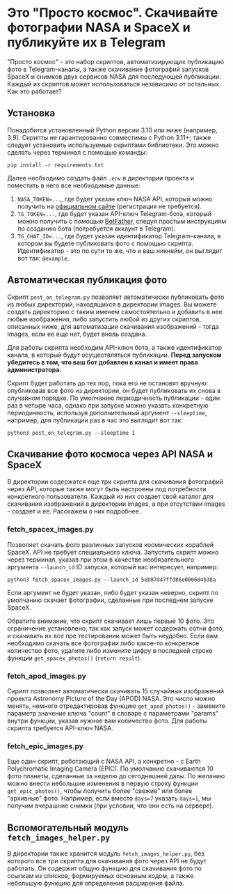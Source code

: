 # Это "Просто космос". Скачивайте фотографии NASA и SpaceX и публикуйте их в Telegram #

"Просто космос" - это набор скриптов, автоматизирующих публикацию фото в Telegram-каналы, а также скачивание фотографий запусков SpaceX и снимков двух сервисов NASA для последующей публикации. Каждый из скриптов может использоваться независимо от остальных. Как это работает?

## Установка ##

Понадобится установленный Python версии 3.10 или ниже (например, 3.9). Скрипты не гарантированно совместимы с Python 3.11+; также следует установить используемые скриптами библиотеки. Это можно сделать через терминал с помощью команды:

```shell
pip install -r requirements.txt
```

Далее необходимо создать файл `.env` в директории проекта и поместить в него все необходимые данные:
1) `NASA_TOKEN=...`, где будет указан ключ NASA API, который можно получить на [официальном сайте](https://api.nasa.gov) (регистрация не требуется).
2) `TG_TOKEN=...`, где будет указан API-ключ Telegram-бота, который можно получить с помощью [BotFather](https://telegram.me/BotFather), следуя простым инструкциям по созданию бота (потребуется аккаунт в Telegram).
3) `TG_CHAT_ID=...`, где будет указан идентификатор Telegram-канала, в котором вы будете публиковать фото с помощью скрипта. Идентификатор - это по сути то же, что и ваш никнейм, он выглядит вот так: `@example`. 

## Автоматическая публикация фото ##

Скрипт `post_on_telegram.py` позволяет автоматически публиковать фото из любых директорий, находящихся в директории images. Вы можете создать директорию с таким именем самостоятельно и добавить в нее любые изображения, либо запустить любой из других скриптов, описанных ниже, для автоматизации скачивания изображений - тогда images, если ее еще нет, будет вновь создана.

Для работы скрипта необходим API-ключ бота, а также идентификатор канала, в который будут осуществляться публикации. **Перед запуском убедитесь в том, что ваш бот добавлен в канал и имеет права администратора.**

Скрипт будет работать до тех пор, пока его не остановят вручную: опубликовав все фото из директории, он будет публиковать их снова в случайном порядке. По умолчанию периодичность публикации - один раз в четыре часа, однако при запуске можно указать конкретную периодичность, используя дополнительный аргумент `--sleeptime`, например, для публикации раз в час это выглядит вот так:

```shell
python3 post_on_telegram.py --sleeptime 1
```
## Скачивание фото космоса через API NASA и SpaceX ##

В директории содержатся еще три скрипта для скачивания фотографий через API, которые также могут быть настроены под потребности конкретного пользователя. Каждый из них создает свой каталог для скачивания изображений в директории images, а при отсутствии images - создает и ее. Расскажем о них подробнее.

### fetch_spacex_images.py ###

Позволяет скачать фото различных запусков космических кораблей SpaceX. API не требует специального ключа. Запустить скрипт можно через терминал, указав при этом в качестве необязательного аргумента `--launch_id` ID запуска, который вас интересует, например:

```shell
python3 fetch_spacex_images.py --launch_id 5eb87d47ffd86e000604b38a
```

Если аргумент не будет указан, либо будет указан неверно, скрипт по умолчанию скачает фотографии, сделанные при последнем запуске SpaceX.

Обратите внимание, что скрипт скачивает лишь первые 10 фото. Это ограничение установлено, так как запуск может содержать сотни фото, и скачивать их все пре тестировании может быть неудобно. Если вам необходимо скачать все фотографии либо какое-то конкретное количество фото, удалите либо измените цифру в последней строке функции `get_spacex_photos()` (`return result`).

### fetch_apod_images.py ###

Скрипт позволяет автоматически скачивать 15 случайных изображений проекта Astronomy Picture of the Day (APOD) NASA. Это число можно менять, немного отредактировав функцию `get_apod_photos()` - замените параметр значение ключа "count" в словаре с параметрами "params" внутри функции, указав нужное вам количество фото. Для работы скрипта требуется API-ключ NASA.

### fetch_epic_images.py ###

Еще один скрипт, работающий с NASA API, а конкретно - с Earth Polychromatic Imaging Camera
(EPIC). По умолчанию скачиваются 10 фото планеты, сделанные за неделю до сегодняшней даты. По желанию можно внести небольшие изменения в первую строку функции `get_epic_photos()`, чтобы получить более "свежие" или более "архивные" фото. Например, если вместо `days=7` указать `days=1`, мы получим вчерашние снимки (при условии, что они есть на сервере). 

## Вспомогательный модуль `fetch_images_helper.py` ##

В директории также хранится модуль `fetch_images_helper.py`, без которого все три скрипта для скачивания фото через API не будут работать. Он содержит общую функцию для скачивания фото по ссылкам из списков, формируемых основным кодом, а также небольшую функцию для определения расширения файла.